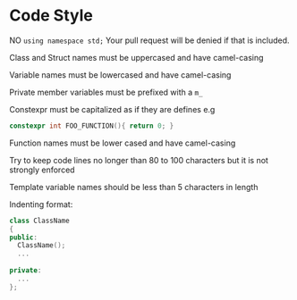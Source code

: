 # Code Style
NO `using namespace std;` Your pull request will be denied if that is included.

Class and Struct names must be uppercased and have camel-casing

Variable names must be lowercased and have camel-casing

Private member variables must be prefixed with a `m_`

Constexpr must be capitalized as if they are defines e.g

```C++
constexpr int FOO_FUNCTION(){ return 0; }
```
Function names must be lower cased and have camel-casing

Try to keep code lines no longer than 80 to 100 characters but it is not strongly enforced

Template variable names should be less than 5 characters in length

Indenting format:
```C++
class ClassName
{
public:
  ClassName();
  ...
  
private:
  ...
};
```
